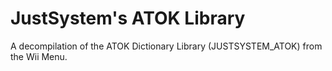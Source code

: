 JustSystem's ATOK Library
=========================
A decompilation of the ATOK Dictionary Library (JUSTSYSTEM_ATOK) from the Wii Menu.


